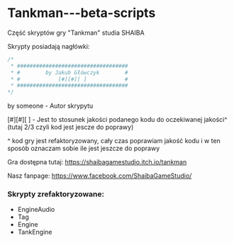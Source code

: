 # Tankman---beta-scripts
Część skryptów gry "Tankman" studia SHAIBA

Skrypty posiadają nagłówki:

```C#
/*
 * ###################################
 * #        by Jakub Główczyk        #
 * #            [#][#][ ]            #
 * ###################################
*/
```
 by someone - Autor skrypytu
 
 [#][#][ ] - Jest to stosunek jakości podanego kodu do oczekiwanej jakości^
              (tutaj 2/3 czyli kod jest jescze do poprawy)


^ kod gry jest refaktoryzowany, cały czas poprawiam jakość kodu i w ten sposób
  oznaczam sobie ile jest jeszcze do poprawy
 

Gra dostępna tutaj:
https://shaibagamestudio.itch.io/tankman

Nasz fanpage:
https://www.facebook.com/ShaibaGameStudio/


### Skrypty zrefaktoryzowane:
 * EngineAudio
 * Tag
 * Engine
 * TankEngine
